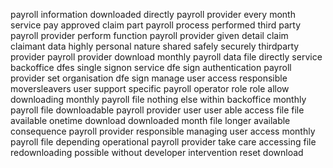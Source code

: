 payroll information downloaded directly payroll provider every month service pay approved claim part payroll process performed third party payroll provider perform function payroll provider given detail claim claimant data highly personal nature shared safely securely thirdparty provider payroll provider download monthly payroll data file directly service backoffice dfes single signon service dfe sign authentication payroll provider set organisation dfe sign manage user access responsible moversleavers user support specific payroll operator role role allow downloading monthly payroll file nothing else within backoffice monthly payroll file downloadable payroll provider user user able access file file available onetime download downloaded month file longer available consequence payroll provider responsible managing user access monthly payroll file depending operational payroll provider take care accessing file redownloading possible without developer intervention reset download